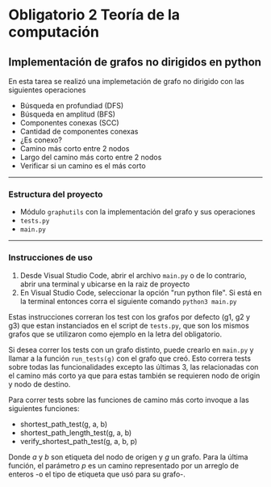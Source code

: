 # Obligatorio 2 Teoría de la computación
## Implementación de grafos no dirigidos en python

En esta tarea se realizó una implemetación de grafo no dirigido con las siguientes operaciones

* Búsqueda en profundiad (DFS)
* Búsqueda en amplitud (BFS)
* Componentes conexas (SCC)
* Cantidad de componentes conexas
* ¿Es conexo?
* Camino más corto entre 2 nodos
* Largo del camino más corto entre 2 nodos
* Verificar si un camino es el más corto

<hr/>

### Estructura del proyecto
* Módulo `graphutils` con la implementación del grafo y sus operaciones
* `tests.py`
* `main.py`

<hr/>

### Instrucciones de uso
1. Desde Visual Studio Code, abrir el archivo `main.py` o de lo contrario, abrir una terminal y ubicarse en la raiz de proyecto
2. En Visual Studio Code, seleccionar la opción "run python file". Si está en la terminal entonces corra el siguiente comando `python3 main.py`

Estas instrucciones correran los test con los grafos por defecto (g1, g2 y g3) que estan instanciados en el script de `tests.py`, que son los mismos grafos que se utilizaron como ejemplo en la letra del obligatorio.

Si desea correr los tests con un grafo distinto, puede crearlo en `main.py` y llamar a la función `run_tests(g)` con el grafo que creó. Esto correra tests sobre todas las funcionalidades excepto las últimas 3, las relacionadas con el camino más corto ya que para estas también se requieren nodo de origin y nodo de destino.

Para correr tests sobre las funciones de camino más corto invoque a las siguientes funciones:

* shortest_path_test(g, a, b)
* shortest_path_length_test(g, a, b)
* verify_shortest_path_test(g, a, b, p)

Donde *a* y *b* son etiqueta del nodo de origen y *g* un grafo. Para la última función, el parámetro *p* es un camino representado por un arreglo de enteros -o el tipo de etiqueta que usó para su grafo-. 